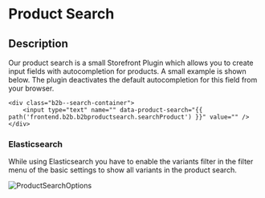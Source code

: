 # Product Search

## Description

Our product search is a small Storefront Plugin which allows you to create input fields with autocompletion for products.
A small example is shown below. The plugin deactivates the default autocompletion for this field from your browser.



```twig
<div class="b2b--search-container">
    <input type="text" name="" data-product-search="{{ path('frontend.b2b.b2bproductsearch.searchProduct') }}" value="" />
</div>
```



### Elasticsearch

While using Elasticsearch you have to enable the variants filter in the filter menu of the basic settings to show all variants in the product search.

![ProductSearchOptions](/.gitbook/assets/product-search-options.png)
